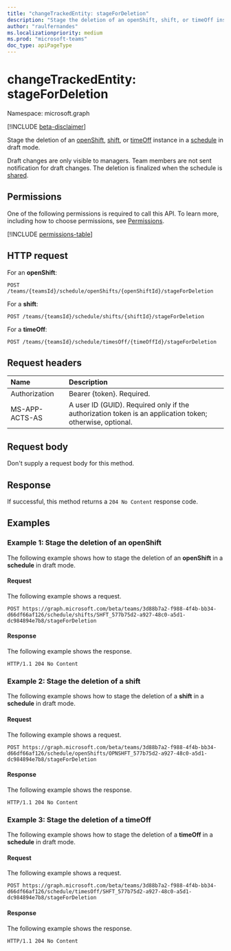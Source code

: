 ```yaml
---
title: "changeTrackedEntity: stageForDeletion"
description: "Stage the deletion of an openShift, shift, or timeOff instance in a [schedule](../resources/schedule.md) in draft mode."
author: "raulfernandes"
ms.localizationpriority: medium
ms.prod: "microsoft-teams"
doc_type: apiPageType
---
```


# changeTrackedEntity: stageForDeletion

Namespace: microsoft.graph

[!INCLUDE [beta-disclaimer](../../includes/beta-disclaimer.md)]

Stage the deletion of an [openShift](../resources/openshift.md), [shift](../resources/shift.md), or [timeOff](../resources/timeoff.md) instance in a [schedule](../resources/schedule.md) in draft mode.

Draft changes are only visible to managers. Team members are not sent notification for draft changes. The deletion is finalized when the schedule is [shared](../api/schedule-share.md).

## Permissions

One of the following permissions is required to call this API. To learn more, including how to choose permissions, see [Permissions](/graph/permissions-reference).

<!-- {
  "blockType": "permissions",
  "name": "changetrackedentity-stagefordeletion-permissions"
}
-->
[!INCLUDE [permissions-table](../includes/permissions/changetrackedentity-stagefordeletion-permissions.md)]

## HTTP request

For an **openShift**:
<!-- {
  "blockType": "ignored"
}
-->
``` http
POST /teams/{teamsId}/schedule/openShifts/{openShiftId}/stageForDeletion
```

For a **shift**:
<!-- {
  "blockType": "ignored"
}
-->
``` http
POST /teams/{teamsId}/schedule/shifts/{shiftId}/stageForDeletion
```

For a **timeOff**:
<!-- {
  "blockType": "ignored"
}
-->
``` http
POST /teams/{teamsId}/schedule/timesOff/{timeOffId}/stageForDeletion
```

## Request headers

|Name|Description|
|:---|:---|
|Authorization|Bearer {token}. Required.|
| MS-APP-ACTS-AS  | A user ID (GUID). Required only if the authorization token is an application token; otherwise, optional. |

## Request body

Don't supply a request body for this method.

## Response

If successful, this method returns a `204 No Content` response code.

## Examples

### Example 1: Stage the deletion of an openShift

The following example shows how to stage the deletion of an **openShift** in a **schedule** in draft mode.

#### Request

The following example shows a request.

<!-- {
  "blockType": "request",
  "name": "shift.stagefordeletion",
  "sampleKeys": ["3d88b7a2-f988-4f4b-bb34-d66df66af126", "SHFT_577b75d2-a927-48c0-a5d1-dc984894e7b8"]
}
-->
``` http
POST https://graph.microsoft.com/beta/teams/3d88b7a2-f988-4f4b-bb34-d66df66af126/schedule/shifts/SHFT_577b75d2-a927-48c0-a5d1-dc984894e7b8/stageForDeletion
```

#### Response

The following example shows the response.

<!-- {
  "blockType": "response",
  "truncated": true
}
-->
``` http
HTTP/1.1 204 No Content
```

### Example 2: Stage the deletion of a shift

The following example shows how to stage the deletion of a **shift** in a **schedule** in draft mode.

#### Request

The following example shows a request.

<!-- {
  "blockType": "request",
  "name": "openshift.stagefordeletion",
  "sampleKeys": ["3d88b7a2-f988-4f4b-bb34-d66df66af126", "OPNSHFT_577b75d2-a927-48c0-a5d1-dc984894e7b8"]
}
-->
``` http
POST https://graph.microsoft.com/beta/teams/3d88b7a2-f988-4f4b-bb34-d66df66af126/schedule/openShifts/OPNSHFT_577b75d2-a927-48c0-a5d1-dc984894e7b8/stageForDeletion
```

#### Response

The following example shows the response.

<!-- {
  "blockType": "response",
  "truncated": true
}
-->
``` http
HTTP/1.1 204 No Content
```

### Example 3: Stage the deletion of a timeOff

The following example shows how to stage the deletion of a **timeOff** in a **schedule** in draft mode.

#### Request

The following example shows a request.

<!-- {
  "blockType": "request",
  "name": "timeoff.stagefordeletion",
  "sampleKeys": ["3d88b7a2-f988-4f4b-bb34-d66df66af126", "SHFT_577b75d2-a927-48c0-a5d1-dc984894e7b8"]
}
-->
``` http
POST https://graph.microsoft.com/beta/teams/3d88b7a2-f988-4f4b-bb34-d66df66af126/schedule/timesOff/SHFT_577b75d2-a927-48c0-a5d1-dc984894e7b8/stageForDeletion
```

#### Response

The following example shows the response.

<!-- {
  "blockType": "response",
  "truncated": true
}
-->
``` http
HTTP/1.1 204 No Content
```
